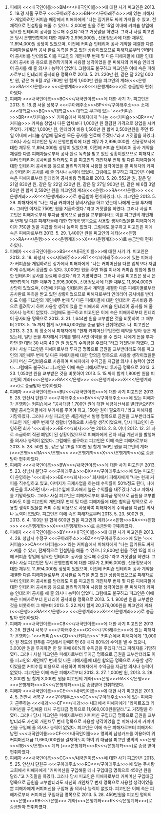 1. 피해자 <<<내국인이름>>>BM<<</내국인이름>>>에 대한 사기
피고인은 2013. 5. 19.경 서울 구로구 <<<구아래주소>>>BN<<</구아래주소>>>에 있는 피해자가 개업하려던 커피숍 매장에서 피해자에게 "나는 집기류도 싸게 가져올 수 있고, 전체적으로 컨설팅을 해줄 수 있으니 2,000만 원을 주면 15일 이내에 커피숍 창업에 필요한 인테리어 공사를 완료해 주겠다."라고 거짓말을 하였다.
그러나 사실 피고인은 당시 은행연합회에 대한 채무가 2,996,000원, 신용정보사에 대한 채무도 11,894,000원 상당이 있었으며, 이전에 커피숍 인테리어 공사 계약을 체결한 다른 피해자들로부터 공사 완료 독촉을 받고 있던 상황이었으므로 피해자로부터 인테리어 공사비를 받더라도 이를 피고인의 개인채무 변제 및 다른 피해자들에 대한 인테리어 공사비용 등으로 돌려막기하여 사용할 생각이었을 뿐 피해자의 커피숍 인테리어 공사를 해 줄 의사나 능력이 없었다.
그럼에도 불구하고 피고인은 이에 속은 피해자로부터 인테리어 공사비용 명목으로 2013. 5. 21. 220만 원, 같은 달 22일 600만 원, 같은 해 6월 4일 780만 원 합계 1,600만 원을 피고인의 계좌(<<<은행>>>RA<<</은행>>> <<<은행계좌>>>X<<</은행계좌>>>)로 송금받아 편취하였다.
2. 피해자 <<<내국인이름>>>BO<<</내국인이름>>>에 대한 사기
가. 피고인은 2013. 5. 18.경 서울 성북구 <<<구아래주소>>>BP<<</구아래주소>>> 소재 <<<대학교>>>BQ<<</대학교>>> 대학교 부근에 있는 '<<<커피숍>>>BR<<</커피숍>>>' 커피숍에서 피해자에게 "나는 <<<커피숍>>>BR<<</커피숍>>> 커피숍 창업시 다른 업체보다 1,000만 원 절감한 가격으로 창업을 시켜주었다. 기계값 1,000만 원, 인테리어 비용 1,500만 원 합계 2,500만원을 주면 15일 이내에 커피숍 창업에 필요한 모든 공사를 완료해 주겠다."라고 거짓말을 하였다.
그러나 사실 피고인은 당시 은행연합회에 대한 채무가 2,996,000원, 신용정보사에 대한 채무도 11,894,000원 상당이 있었으며, 이전에 커피숍 인테리어 공사 계약을 체결한 다른 피해자들로부터 공사 완료 독촉을 받고 있던 상황이었으므로 피해자로부터 인테리어 공사비를 받더라도 이를 피고인의 개인채무 변제 및 다른 피해자들에 대한 인테리어 공사비용 등으로 돌려막기하여 사용할 생각이었을 뿐 피해자의 커피숍 인테리어 공사를 해 줄 의사나 능력이 없었다.
그럼에도 불구하고 피고인은 이에 속은 피해자로부터 인테리어 공사비용 명목으로 2013. 5. 20. 552만 원, 같은 달 21일 830만 원, 같은 달 22일 220만 원, 같은 달 27일 900만 원, 같은 해 6월 3일 90만 원 합계 2,592만 원을 피고인의 계좌(<<<은행>>>RA<<</은행>>> <<<은행계좌>>>X<<</은행계좌>>>)로 송금받아 편취하였다.
나. 피고인은 2013. 5. 29. 피해자에게 "나는 지금 커피머신 장비사업을 하고 있는데 나에게 돈을 투자해라. 그러면 이자로 750만 원을 지급하겠다."라고 거짓말을 하였다.
그러나 사실 피고인은 피해자로부터 투자금 명목으로 금원을 교부받더라도 이를 피고인의 개인채무 변제 및 다른 피해자들에 대한 합의금 명목으로 사용할 생각이었을뿐 피해자에게 이자 750만 원을 지급할 의사나 능력이 없었다.
그럼에도 불구하고 피고인은 이에 속은 피해자로부터 2013. 5. 29. 1,400만 원을 피고인의 계좌(<<<은행>>>RA<<</은행>>> <<<은행계좌>>>X<<</은행계좌>>>)로 송금받아 편취하였다.
3. 피해자 <<<내국인이름>>>BS<<</내국인이름>>>에 대한 사기
가. 피고인은 2013. 3. 18. 화성시 <<<시아래주소>>>BT<<</시아래주소>>>에 있는 피해자가 커피숍을 개업하려던 상가에서 피해자에게 "나는 커피머신을 다른 업체보다 저렴하게 수입해서 공급할 수 있다. 3,000만 원을 주면 15일 이내에 커피숍 창업에 필요한 인테리어 공사를 완료해 주겠다."라고 기망하였다.
그러나 사실 피고인은 당시 은행연합회에 대한 채무가 2,996,000원, 신용정보사에 대한 채무도 11,894,000원 상당이 있었으며, 이전에 커피숍 인테리어 공사 계약을 체결한 다른 피해자들로부터 공사완료 독촉을 받고 있던 상황이었으므로 피해자로부터 인테리어 공사비를 받더라도 이를 피고인의 개인채무 변제 및 다른 피해자들에 대한 인테리어 공사비용 등으로 돌려막기 하여 사용할 생각이었을 뿐 피해자의 커피숍 인테리어 공사를 해 줄 의사나 능력이 없었다.
그럼에도 불구하고 피고인은 이에 속은 피해자로부터 인테리어 공사비용 명목으로 2013. 3. 21. 1,644만 원을 교부받은 것을 비롯하여 그 때부터 2013. 5. 15.까지 합계 57,994,000원을 송금 받아 편취하였다.
나. 피고인은 2013. 3. 23. 위 장소에서 피해자에게 "현재 커피머신구입관련 예약을 받아 놓은 게 있는데, 일단 돈을 투자해서 기계를 빨리 사면 이익을 볼 수 있다. 나에게 돈을 투자하면 한 대당 30 내지 40 만 원 정도의 수익금을 주겠다."라고 거짓말을 하였다.
그러나 사실 피고인은 피해자로부터 투자금 명목으로 금원을 교부받더라도 이를 피고인의 개인채무 변제 및 다른 피해자들에 대한 합의금 명목으로 사용할 생각이었을뿐 커피 머신 구입비용으로 사용하여 피해자에게 수익금을 지급할 의사나 능력이 없었다.
그럼에도 불구하고 피고인은 이에 속은 피해자로부터 투자금 명목으로 2013. 3. 23. 1,050만 원을 교부받은 것을 비롯하여 2013. 5. 15.까지 합계 1,800만 원을 피고인의 계좌(<<<은행>>>RA<<</은행>>> <<<은행계좌>>>X<<</은행계좌>>>)로 송금받아 편취하였다.
4. 피해자 <<<내국인이름>>>BU<<</내국인이름>>>에 대한 사기
피고인은 2013. 5. 28. 안산시 단원구 <<<구아래주소>>>BV<<</구아래주소>>>에 있는 피해자가 운영하는 커피숍에서 "공사대금 1,700만 원에 대한 세금계산서를 발급받으려면 개별 공사업자들에게 부가세를 주어야 하고, 150만 원이 필요하다."라고 피해자를 기망하였다.
그러나 사실 피고인은 세금계산서 발행 명목으로 금원을 교부받더라도 피고인 개인 채무 변제 및 생활비 명목으로 사용할 생각이었으며, 당시 피고인이 운영하던 회사 '<<<회사>>>BE<<</회사>>>'는 2013. 2. 8. 이미 2012. 12. 31.자로 소급하여 직권 폐업이 된 상황이었으므로 피해자에게 전자 세금 계산서를 발행해줄 의사나 능력이 없었다.
그럼에도 불구하고 피고인은 이에 속은 피해자로부터 2013. 5. 28. 50만 원, 같은 달 29일 100만 원 합계 150만 원을 피고인의 계좌(<<<은행>>>RA<<</은행>>> <<<은행계좌>>>X<<</은행계좌>>>)로 송금받아 편취하였다.
5. 피해자 <<<내국인이름>>>BW<<</내국인이름>>>에 대한 사기
피고인은 2013. 5. 23. 성남시 분당구 <<<구아래주소>>>BX<<</구아래주소>>>에 있는 피고인이 운영하는 '<<<회사>>>BE<<</회사>>>' 회사에서 피해자에게 "나는 현재 커피를 직수입하고 있고, 아버지가 국제사업을 하는데 수익률이 50%정도 된다, 나에게 돈을 투자하면 내가 커피수입에 투자해서 높은 수익률을 내주겠다."라고 피해자를 기망하였다.
그러나 사실 피고인은 피해자로부터 투자금 명목으로 금원을 교부받더라도 이를 피고인의 개인채무 변제 및 다른 피해자들에 대한 합의금 명목으로 사용할 생각이었을뿐 커피 수입 비용으로 사용하여 피해자에게 수익금을 지급할 의사나 능력이 없었다.
피고인은 이에 속은 피해자로부터 2013. 5. 23. 500만 원, 2013. 6. 4. 100만 원 합계 600만 원을 피고인의 계좌(<<<은행>>>RA<<</은행>>> <<<은행계좌>>>X<<</은행계좌>>>)로 송금받아 편취하였다.
6. 피해자 <<<내국인이름>>>BY<<</내국인이름>>>에 대한 사기
피고인은 2013. 4. 29. 성남시 수정구 <<<구아래주소>>>BZ<<</구아래주소>>>에 있는 '<<<커피숍>>>CA<<</커피숍>>>'라는 커피숍에서 피해자에게 "나는 집기류도 싸게 가져올 수 있고, 전체적으로 컨설팅을 해줄 수 있으니 2,800만 원을 주면 15일 이내에 커피숍 창업에 필요한 인테리어 공사를 완료해 주겠다."라고 거짓말을 하였다.
그러나 사실 피고인은 당시 은행연합회에 대한 채무가 2,996,000원, 신용정보사에 대한 채무도 11,894,000원 상당이 있었으며, 이전에 커피숍 인테리어 공사 계약을 체결한 다른 피해자들로부터 공사완료 독촉을 받고 있던 상황이었으므로 피해자로부터 인테리어 공사비를 받더라도 이를 피고인의 개인채무 변제 및 다른 피해자들에 대한 인테리어 공사비용 등으로 돌려막기하여 사용할 생각이었을 뿐 피해자의 커피숍 인테리어 공사를 해 줄 의사나 능력이 없었다.
그럼에도 불구하고 피고인은 이에 속은 피해자로부터 인테리어 공사비용 명목으로 2013. 5. 1. 900만 원을 교부받은 것을 비롯하여 그 때부터 2013. 5. 22.까지 합계 20,376,000원을 피고인의 계좌(<<<은행>>>RA<<</은행>>> <<<은행계좌>>>X<<</은행계좌>>>)로 송금받아 편취하였다.
7. 피해자 <<<내국인이름>>>CB<<</내국인이름>>>에 대한 사기
피고인은 2013. 3. 26. 천안시 서북구 <<<구아래주소>>>CC<<</구아래주소>>>에 있는 피해자가 운영하는 '<<<커피숍>>>CD<<</커피숍>>>' 커피숍에서 피해자에게 "3,000만 원 정도의 원두를 구입해서 판매하면 60 내지 80%의 수익을 낼 수 있으니, 3,000만 원을 투자하면 한 달 후에 80%의 수익금을 주겠다."라고 피해자를 기망하였다.
그러나 사실 피고인은 피해자로부터 투자금 명목으로 금원을 교부받더라도 이를 피고인의 개인채무 변제 및 다른 피해자들에 대한 합의금 명목으로 사용할 생각이었을뿐 커피수입 비용으로 사용하여 피해자에게 수익금을 지급할 의사나 능력이 없었다.
피고인은 이에 속은 피해자로부터 2013. 3. 27. 1,000만 원, 2013. 3. 28. 2,000만 원 합계 3,000만 원을 피고인의 계좌(<<<은행>>>RA<<</은행>>> <<<은행계좌>>>X<<</은행계좌>>>)로 송금받아 편취하였다.
8. 피해자 <<<내국인이름>>>CE<<</내국인이름>>>에 대한 사기
피고인은 2013. 4. 5. 천안시 서북구 <<<구아래주소>>>CC<<</구아래주소>>>에 있는 피해자가 근무하는 <<<내과>>>CF<<</내과>>> 내과에서 피해자에게 "라마르조코 커피머신을 구입해줄 테니 구입대금 명목으로 11,660,000원을달라."고 거짓말을 하였다.
그러나 당시 피고인은 피해자로부터 커피머신 구입대금 명목으로 금원을 교부받더라도 자신의 개인채무 변제 명목으로 사용할 생각이었을 뿐 피해자에게 커피머신을 구입해 줄 의사나 능력이 없었다.
피고인은 이에 속은 피해자로부터 피해자의 남편 <<<내국인이름>>>CF<<</내국인이름>>> 명의의 삼성카드를 이용하여 위 커피머신대금 11,660,000원을 결재하도록 하여 위 대금을 피고인 명의의 <<<은행>>>RB<<</은행>>> 계좌 (<<<은행계좌>>>R<<</은행계좌>>>)로 송금 받아 편취하였다.
9. 피해자 <<<내국인이름>>>CG<<</내국인이름>>>에 대한 사기
피고인은 2013. 5. 25. 안산시 단원구 <<<구아래주소>>>RC<<</구아래주소>>>에 있는 주사랑교회에서 피해자에게 "커피머신을 구입해줄 테니 구입대금 명목으로 450만 원을 달라."고 거짓말을 하였다.
그러나 당시 피고인은 피해자로부터 커피머신 구입대금 명목으로 금원을 교부받더라도 자신의 개인채무 변제 명목으로 사용할 생각이었을 뿐 피해자에게 커피머신을 구입해 줄 의사나 능력이 없었다.
피고인은 이에 속은 피해자로부터 커피머신 구입대금 명목으로 2013. 5. 28. 450만원을 피고인 명의의 <<<은행>>>RB<<</은행>>> 계좌(<<<은행계좌>>>R<<</은행계좌>>>)로 송금받아 편취하였다.